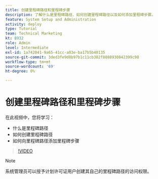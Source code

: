 ```yaml
---
title: 创建里程碑路径和里程碑步骤
description: 了解什么是里程碑路径、如何创建里程碑路径以及如何添加里程碑步骤。
feature: System Setup and Administration
activity: deploy
type: Tutorial
team: Technical Marketing
kt: 8932
role: Admin
level: Intermediate
exl-id: 1a742041-9a65-41cc-a03e-ba17b5b40135
source-git-commit: 3ded3fe9d8b97b1c11cb382f8088930842399c98
workflow-type: tm+mt
source-wordcount: '69'
ht-degree: 0%

---
```


# 创建里程碑路径和里程碑步骤

在此视频中，您将学习：

* 什么是里程碑路径
* 如何创建里程碑路径
* 如何向里程碑路径添加里程碑步骤

>[!VIDEO](https://video.tv.adobe.com/v/335204/?quality=12)

>[!NOTE]
>
>系统管理员可以授予计划许可证用户创建其自己的里程碑路径的访问权限。
